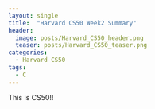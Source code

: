 ```yaml
---
layout: single
title:  "Harvard CS50 Week2 Summary"
header:
  image: posts/Harvard_CS50_header.png
  teaser: posts/Harvard_CS50_teaser.png
categories: 
  - Harvard CS50
tags:
  - C
---
```


This is CS50!!
